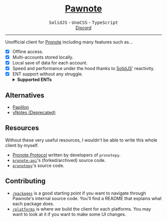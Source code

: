 <h1 align="center"><a href="https://pawnote.vercel.app">Pawnote</a></h1>

<p align="center">
  <kbd>SolidJS</kbd> - <kbd>UnoCSS</kbd> - <kbd>TypeScript</kbd> <br />
  <a href="https://dsc.gg/pawnote">Discord</a>
</p>

<hr />

Unofficial client for [Pronote](https://www.index-education.com/fr/logiciel-gestion-vie-scolaire.php)
including many features such as...

- [x] Offline access.
- [x] Multi-accounts stored locally.
- [x] Local save of data for each account.
- [x] Speed and performance under the hood thanks to [SolidJS](https://solidjs.com)' reactivity.
- [x] ENT support without any struggle.
  <details>
   <summary><b>Supported ENTs</b></summary>
   <details>
     <summary><b>OpenENT (w/Local)</b></summary>
     <ul>
      <li><a href="https://mon.lyceeconnecte.fr/auth/login">mon.lyceeconnecte.fr</a></li>
      <li><a href="https://ent.l-educdenormandie.fr/auth/login">ent.l-educdenormandie.fr</a></li>
     </ul>
    </details>
  </details>

## Alternatives

- [Papillon](https://github.com/PapillonApp/Papillon)
- [yNotes (Deprecated)](https://github.com/EduWireApps/ynotes)

## Resources

Without these very useful resources, I wouldn't be able to write this whole client by myself.

- [Pronote Protocol](https://github.com/bain3/pronotepy/blob/master/PRONOTE%20protocol.md) written by developers of `pronotepy`.
- [`pronote-api`](https://github.com/dorian-eydoux/pronote-api/tree/master/src)'s (forked/archived) source code.
- [`pronotepy`](https://github.com/bain3/pronotepy)'s source code.

## Contributing

- [`/packages`](./packages) is a good starting point if you want to navigate through Pawnote's internal source code. You'll find a README that explains what each package does.
- [`/platforms`](./platforms) is where we build the client for each platforms. You may want to look at it if you want to make some UI changes.
